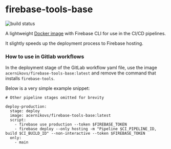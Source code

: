 # firebase-tools-base
![build status](https://github.com/acernikovs/docker-firebase-tools-base/actions/workflows/ci.yaml/badge.svg)


A lightweight [Docker image](https://hub.docker.com/r/acernikovs/firebase-tools-base) with Firebase CLI for use in the CI/CD pipelines.

It slightly speeds up the deployment process to Firebase hosting.


### How to use in Gitlab workflows


In the deployment stage of the GitLab workflow yaml file, use the image `acernikovs/firebase-tools-base:latest` and remove the command that installs `firebase-tools`. 

Below is a very simple example snippet:

```
# Other pipeline stages omitted for brevity

deploy-production:
  stage: deploy
  image: acernikovs/firebase-tools-base:latest
  script:
    - firebase use production --token $FIREBASE_TOKEN
    - firebase deploy --only hosting -m "Pipeline $CI_PIPELINE_ID, build $CI_BUILD_ID" --non-interactive --token $FIREBASE_TOKEN
  only:
    - main
```
